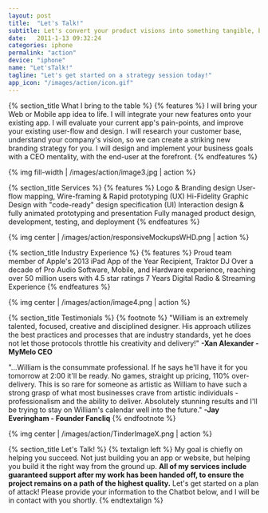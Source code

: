 ```yaml
---
layout: post
title:  "Let's Talk!"
subtitle: Let's convert your product visions into something tangible, beautiful, and intuitively remarkable!
date:   2011-1-13 09:32:24
categories: iphone
permalink: "action"
device: "iphone"
name: "Let'sTalk!"
tagline: "Let's get started on a strategy session today!"
app_icon: "/images/action/icon.gif"
---
```




{% section_title What I bring to the table %}
{% features %}
I will bring your Web or Mobile app idea to life.
I will integrate your new features onto your existing app. 
I will evaluate your current app's pain-points, and improve your existing user-flow and design.
I will research your customer base, understand your company's vision, so we can create a striking new branding strategy for you.
I will design and implement your business goals with a CEO mentality, with the end-user at the forefront.
{% endfeatures %}

{% img fill-width | /images/action/image3.jpg | action %}

{% section_title Services %}
{% features %}
Logo & Branding design 
User-flow mapping, Wire-framing & Rapid prototyping (UX)
Hi-Fidelity Graphic Design with "code-ready" design specification (UI)
Interaction design & fully animated prototyping and presentation
Fully managed product design, development, testing, and deployment
{% endfeatures %}

{% img center | /images/action/responsiveMockupsWHD.png | action %}

{% section_title Industry Experience %}
{% features %}
Proud team member of Apple's 2013 iPad App of the Year Recipient, Traktor DJ
Over a decade of Pro Audio Software, Mobile, and Hardware experience, reaching over 50 million users with 4.5 star ratings
7 Years Digital Radio & Streaming Experience 
{% endfeatures %}

{% img center | /images/action/image4.png | action %}

{% section_title Testimonials %}
{% footnote %}
"William is an extremely talented, focused, creative and disciplined designer. His approach utilizes the best practices and processes that are industry standards, yet he does not let those protocols throttle his creativity and delivery!" **-Xan Alexander - MyMelo CEO**

"...William is the consummate professional. If he says he'll have it for you tomorrow at 2:00 it'll be ready. No games, straight up pricing, 110% over-delivery. This is so rare for someone as artistic as William to have such a strong grasp of what most businesses crave from artistic individuals - professionalism and the ability to deliver. Absolutely stunning results and I'll be trying to stay on William's calendar well into the future."  **-Jay Everingham - Founder Fancliq**
{% endfootnote %}

{% img center | /images/action/TinderImageX.png | action %}

{% section_title Let's Talk! %}
{% textalign left %}
My goal is chiefly on helping you succeed. Not just building you an app or website, but helping you build it the right way from the ground up. **All of my services include guaranteed support after my work has been handed off, to ensure the project remains on a path of the highest quality.**
Let's get started on a plan of attack! Please provide your information to the Chatbot below, and I will be in contact with you shortly.
{% endtextalign %}

<script src="https://static.landbot.io/landbot-widget/landbot-widget-1.0.0.js"></script>
<div id="landbot-1570399458560" style="width: 100%; height: 700px"></div>
<script>
  var myLandbotFrame = new LandbotFrameWidget({
    container: '#landbot-1570399458560',
    index: 'https://landbot.io/u/H-93884-UP17PQ7TIDPICM3O/index.html',
  });
</script>

<!-- <form action="https://www.getdrip.com/forms/20013223/submissions" method="post" data-drip-embedded-form="20013223">
  <p>
    <div align="center">
    <div>
        <label align="left" for="fields[name]">Name</label><br />
        <input type="text" name="fields[name]" value="" />
    </div>
    <div>
        <label for="fields[email]">Email Address</label><br />
        <input align="center" type="email" name="fields[email]" value="" />
    </div>
    <div>
        <label for="fields[phone]">Phone</label><br />
        <input align="center" type="tel" name="fields[phone]" value="" />
    </div>
    <br/>
    <div class="g-recaptcha" data-sitekey="6LcUSB0UAAAAALlAcmDylZ7ny1Y5cZ4qxlDTHwYQ" data-theme="dark" data-size="compact" align="center"></div>
    <br/>
  <div align="center">
    <input type="submit" name="submit" value="Contact Me" data-drip-attribute="sign-up-button" />
  </div>
    </div>
    </p>
</form> -->